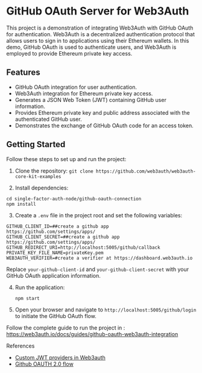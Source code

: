 # GitHub OAuth Server for Web3Auth

This project is a demonstration of integrating Web3Auth with GitHub OAuth for authentication. Web3Auth is a decentralized authentication protocol that allows users to sign in to applications using their Ethereum wallets. In this demo, GitHub OAuth is used to authenticate users, and Web3Auth is employed to provide Ethereum private key access.

## Features

- GitHub OAuth integration for user authentication.
- Web3Auth integration for Ethereum private key access.
- Generates a JSON Web Token (JWT) containing GitHub user information.
- Provides Ethereum private key and public address associated with the authenticated GitHub user.
- Demonstrates the exchange of GitHub OAuth code for an access token.

## Getting Started

Follow these steps to set up and run the project:

1. Clone the repository:
`git clone https://github.com/web3auth/web3auth-core-kit-examples`

2. Install dependencies:
```
cd single-factor-auth-node/github-oauth-connection
npm install
```

3. Create a `.env` file in the project root and set the following variables:

```env
GITHUB_CLIENT_ID=##create a github app https://github.com/settings/apps/
GITHUB_CLIENT_SECRET=##create a github app https://github.com/settings/apps/
GITHUB_REDIRECT_URI=http://localhost:5005/github/callback
PRIVATE_KEY_FILE_NAME=privateKey.pem
WEB3AUTH_VERIFIER=#create a verifier at https://dashboard.web3auth.io
```

   Replace `your-github-client-id` and `your-github-client-secret` with your GitHub OAuth application information.

4. Run the application:

   ```bash
   npm start
   ```

5. Open your browser and navigate to `http://localhost:5005/github/login` to initiate the GitHub OAuth flow.


Follow the complete guide to run the project in : https://web3auth.io/docs/guides/github-oauth-web3auth-integration


References
- [Custom JWT providers in Web3auth](https://web3auth.io/docs/auth-provider-setup/byo-jwt-providers)
- [Github OAUTH 2.0 flow](https://docs.github.com/en/apps/oauth-apps/building-oauth-apps/authorizing-oauth-apps#web-application-flow)


